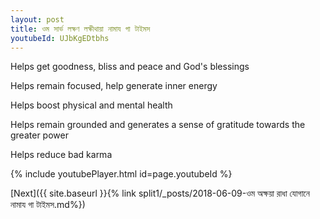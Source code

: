 ```yaml
---
layout: post
title: ওম সার্ভ লক্ষণ লক্ষীথায়া নামায গা টাইমস
youtubeId: UJbKgEDtbhs
---
```

 
 
Helps get goodness, bliss and peace and God's blessings
 
Helps remain focused, help generate inner energy 
 
Helps boost physical and mental health 
 
Helps remain grounded and generates a sense of gratitude towards the greater power 
 
Helps reduce bad karma
 
 
 
 


{% include youtubePlayer.html id=page.youtubeId %}
 
[Next]({{ site.baseurl }}{% link  split1/_posts/2018-06-09-ওম অক্ষয়া রাধা যোগানে নামায গা টাইমস.md%})
 
